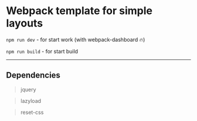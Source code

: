 #  Webpack template for simple layouts

```npm run dev``` - for start work (with webpack-dashboard :fire:)

```npm run build``` - for start build

----------

## Dependencies

>  jquery

>  lazyload

>  reset-css

